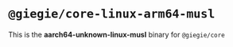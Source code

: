 # `@giegie/core-linux-arm64-musl`

This is the **aarch64-unknown-linux-musl** binary for `@giegie/core`
